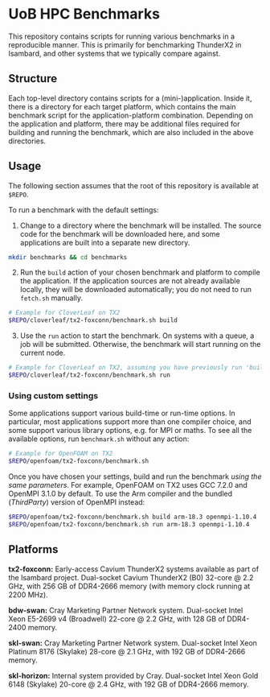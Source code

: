 # UoB HPC Benchmarks

This repository contains scripts for running various benchmarks in a reproducible manner.
This is primarily for benchmarking ThunderX2 in Isambard, and other systems that we typically compare against.

## Structure

Each top-level directory contains scripts for a (mini-)application.
Inside it, there is a directory for each target platform, which contains the main benchmark script for the application-platform combination.
Depending on the application and platform, there may be additional files required for building and running the benchmark, which are also included in the above directories.

## Usage

The following section assumes that the root of this repository is available at `$REPO`.

To run a benchmark with the default settings:

1. Change to a directory where the benchmark will be installed. The source code for the benchmark will be downloaded here, and some applications are built into a separate new directory.
```bash
mkdir benchmarks && cd benchmarks
```

2. Run the `build` action of your chosen benchmark and platform to compile the application. If the application sources are not already available locally, they will be downloaded automatically; you do not need to run `fetch.sh` manually.
```bash
# Example for CloverLeaf on TX2
$REPO/cloverleaf/tx2-foxconn/benchmark.sh build
```

3. Use the `run` action to start the benchmark. On systems with a queue, a job will be submitted. Otherwise, the benchmark will start running on the current node.
```bash
# Example for CloverLeaf on TX2, assuming you have previously run 'build'
$REPO/cloverleaf/tx2-foxconn/benchmark.sh run
```

### Using custom settings

Some applications support various build-time or run-time options. In particular, most applications support more than one compiler choice, and some support various library options, e.g. for MPI or maths. To see all the available options, run `benchmark.sh` without any action:

```bash
# Example for OpenFOAM on TX2
$REPO/openfoam/tx2-foxconn/benchmark.sh
```

Once you have chosen your settings, build and run the benchmark _using the same parameters_. For example, OpenFOAM on TX2 uses GCC 7.2.0 and OpenMPI 3.1.0 by default. To use the Arm compiler and the bundled (_ThirdParty_) version of OpenMPI instead:

```bash
$REPO/openfoam/tx2-foxconn/benchmark.sh build arm-18.3 openmpi-1.10.4
$REPO/openfoam/tx2-foxconn/benchmark.sh run arm-18.3 openmpi-1.10.4
```

## Platforms

**tx2-foxconn:**
Early-access Cavium ThunderX2 systems available as part of the Isambard project.
Dual-socket Cavium ThunderX2 (B0) 32-core @ 2.2 GHz, with 256 GB of DDR4-2666 memory (with memory clock running at 2200 MHz).

**bdw-swan:**
Cray Marketing Partner Network system.
Dual-socket Intel Xeon E5-2699 v4 (Broadwell) 22-core @ 2.2 GHz, with 128 GB of DDR4-2400 memory.

**skl-swan:**
Cray Marketing Partner Network system.
Dual-socket Intel Xeon Platinum 8176 (Skylake) 28-core @ 2.1 GHz, with 192 GB of DDR4-2666 memory.

**skl-horizon:**
Internal system provided by Cray.
Dual-socket Intel Xeon Gold 6148 (Skylake) 20-core @ 2.4 GHz, with 192 GB of DDR4-2666 memory.
